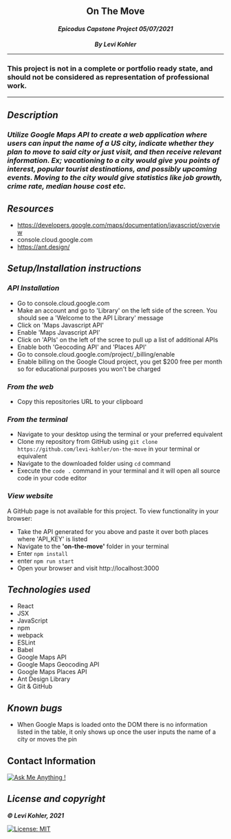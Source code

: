 ## <div align="center">On The Move</div>
#### <div align="center">*Epicodus Capstone Project 05/07/2021*</div> 
***<p align="center">By Levi Kohler***</p>
<p align="center">

___
### This project is not in a complete or portfolio ready state, and should not be considered as representation of professional work.
___
## *Description*    
### *Utilize Google Maps API to create a web application where users can input the name of a US city, indicate whether they plan to move to said city or just visit, and then receive relevant information. Ex; vacationing to a city would give you points of interest, popular tourist destinations, and possibly upcoming events. Moving to the city would give statistics like job growth, crime rate, median house cost etc.*

## *Resources*  
* https://developers.google.com/maps/documentation/javascript/overview
* console.cloud.google.com
* https://ant.design/

## *Setup/Installation instructions*
### *API Installation*
* Go to console.cloud.google.com
* Make an account and go to 'Library' on the left side of the screen. You should see a 'Welcome to the API Library' message
* Click on 'Maps Javascript API'
* Enable 'Maps Javascript API'
* Click on 'APIs' on the left of the scree to pull up a list of additional APIs
* Enable both 'Geocoding API' and 'Places API'
* Go to console.cloud.google.com/project/_billing/enable
* Enable billing on the Google Cloud project, you get $200 free per month so for educational purposes you won't be charged
### *From the web*
* Copy this repositories URL to your clipboard
### *From the terminal*
* Navigate to your desktop using the terminal or your preferred equivalent
* Clone my repository from GitHub using `git clone https://github.com/levi-kohler/on-the-move` in your terminal or equivalent
* Navigate to the downloaded folder using `cd` command
* Execute the `code .` command in your terminal and it will open all source code in your code editor

###  *View website*
A GitHub page is not available for this project. To view functionality in your browser:
* Take the API generated for you above and paste it over both places where 'API_KEY' is listed
* Navigate to the **'on-the-move'** folder in your terminal
* Enter `npm install`
* enter `npm run start`
* Open your browser and visit http://localhost:3000

## *Technologies used*
* React
* JSX
* JavaScript
* npm
* webpack
* ESLint
* Babel
* Google Maps API
* Google Maps Geocoding API
* Google Maps Places API
* Ant Design Library
* Git & GitHub

## *Known bugs*
* When Google Maps is loaded onto the DOM there is no information listed in the table, it only shows up once the user inputs the name of a city or moves the pin

## Contact Information
[![Ask Me Anything !](https://img.shields.io/badge/Ask%20me-anything-1abc9c.svg)](mailto:kohler.la01+github@gmail.com)

## *License and copyright*

***© Levi Kohler, 2021***

[![License: MIT](https://img.shields.io/badge/License-MIT-yellow.svg)](https://opensource.org/licenses/MIT)
